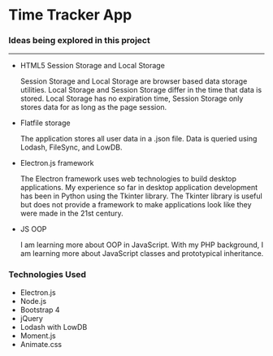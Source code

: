 # Time Tracker App

### Ideas being explored in this project
******
* HTML5 Session Storage and Local Storage

    Session Storage and Local Storage are browser based data storage utilities. Local Storage and Session Storage differ in the time that data is stored. Local Storage has no expiration time, Session Storage only stores data for as long as the page session.
* Flatfile storage

    The application stores all user data in a .json file. Data is queried using Lodash, FileSync, and LowDB.
* Electron.js framework

    The Electron framework uses web technologies to build desktop applications. My experience so far in desktop application development has been in Python using the Tkinter library. The Tkinter library is useful but does not provide a framework to make applications look like they were made in the 21st century.
* JS OOP

    I am learning more about OOP in JavaScript. With my PHP background, I am learning more about JavaScript classes and prototypical inheritance.

### Technologies Used
* Electron.js
* Node.js
* Bootstrap 4
* jQuery
* Lodash with LowDB
* Moment.js
* Animate.css

